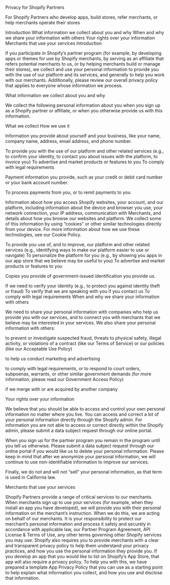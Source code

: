 Privacy for Shopify Partners

For Shopify Partners who develop apps, build stores, refer merchants, or help merchants operate their stores

Introduction
What information we collect about you and why
When and why we share your information with others
Your rights over your information
Merchants that use your services
Introduction

If you participate in Shopify’s partner program (for example, by developing apps or themes for use by Shopify merchants, by serving as an affiliate that refers potential merchants to us, or by helping merchants build or manage their stores), we collect and use your personal information to provide you with the use of our platform and its services, and generally to help you work with our merchants. Additionally, please review our overall privacy policy that applies to everyone whose information we process.

What information we collect about you and why

We collect the following personal information about you when you sign up as a Shopify partner or affiliate, or when you otherwise provide us with this information.

What we collect	How we use it


Information you provide about yourself and your business, like your name, company name, address, email address, and phone number.

	
To provide you with the use of our platform and other related services (e.g., to confirm your identity, to contact you about issues with the platform, to invoice you)
To advertise and market products or features to you
To comply with legal requirements



Payment information you provide, such as your credit or debit card number or your bank account number.

	
To process payments from you, or to remit payments to you



Information about how you access Shopify websites, your account, and our platform, including information about the device and browser you use, your network connection, your IP address, communication with Merchants, and details about how you browse our websites and platform. We collect some of this information by using “cookies” or other similar technologies directly from your device. For more information about how we use these technologies, see our Cookie Policy.

	
To provide you use of, and to improve, our platform and other related services (e.g., identifying ways to make our platform easier to use or navigate)
To personalize the platform for you (e.g., by showing you apps in our app store that we believe may be useful to you)
To advertise and market products or features to you



Copies you provide of government-issued identification you provide us.

	
If we need to verify your identity (e.g., to protect you against identity theft or fraud)
To verify that we are speaking with you if you contact us
To comply with legal requirements
When and why we share your information with others

We need to share your personal information with companies who help us provide you with our services, and to connect you with merchants that we believe may be interested in your services. We also share your personal information with others:

to prevent or investigate suspected fraud, threats to physical safety, illegal activity, or violations of a contract (like our Terms of Service) or our policies (like our Acceptable Use Policy)

to help us conduct marketing and advertising

to comply with legal requirements, or to respond to court orders, subpoenas, warrants, or other similar government demands (for more information, please read our Government Access Policy)

if we merge with or are acquired by another company

Your rights over your information

We believe that you should be able to access and control your own personal information no matter where you live. You can access and correct a lot of your personal information directly through the Shopify admin. For information you are not able to access or correct directly within the Shopify admin, please submit a data subject request through our online portal.

When you sign up for the partner program you remain in the program until you tell us otherwise. Please submit a data subject request through our online portal if you would like us to delete your personal information. Please keep in mind that after we anonymize your personal information, we will continue to use non-identifiable information to improve our services.

Finally, we do not and will not “sell” your personal information, as that term is used in California law.

Merchants that use your services

Shopify Partners provide a range of critical services to our merchants. When merchants sign up to use your services (for example, when they install an app you have developed), we will provide you with their personal information on the merchant’s instruction. When we do this, we are acting on behalf of our merchants. It is your responsibility to protect our merchant’s personal information and process it safely and securely in accordance with applicable law, our Partner Program Agreement, API License & Terms of Use, any other terms governing other Shopify services you may use. Shopify also requires you to provide merchants with a clear and transparent privacy policy to help them understand your privacy practices, and how you use the personal information they provide you. If you develop an app that you would like to list on Shopify’s App Store, that app will also require a privacy policy. To help you with this, we have prepared a template App Privacy Policy that you can use as a starting point to help explain what information you collect, and how you use and disclose that information.